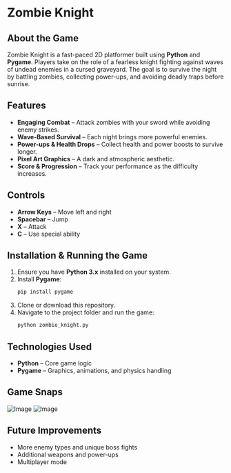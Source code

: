 # Zombie Knight

## About the Game
Zombie Knight is a fast-paced 2D platformer built using **Python** and **Pygame**. Players take on the role of a fearless knight fighting against waves of undead enemies in a cursed graveyard. The goal is to survive the night by battling zombies, collecting power-ups, and avoiding deadly traps before sunrise.

## Features
- **Engaging Combat** – Attack zombies with your sword while avoiding enemy strikes.
- **Wave-Based Survival** – Each night brings more powerful enemies.
- **Power-ups & Health Drops** – Collect health and power boosts to survive longer.
- **Pixel Art Graphics** – A dark and atmospheric aesthetic.
- **Score & Progression** – Track your performance as the difficulty increases.

## Controls
- **Arrow Keys** – Move left and right
- **Spacebar** – Jump
- **X** – Attack
- **C** – Use special ability

## Installation & Running the Game
1. Ensure you have **Python 3.x** installed on your system.
2. Install **Pygame**:
   ```bash
   pip install pygame
   ```
3. Clone or download this repository.
4. Navigate to the project folder and run the game:
   ```bash
   python zombie_knight.py
   ```

## Technologies Used
- **Python** – Core game logic
- **Pygame** – Graphics, animations, and physics handling

## Game Snaps
![Image](https://github.com/user-attachments/assets/c4d78b25-ae32-4326-9ff3-ffa76001b3ed)
![Image](https://github.com/user-attachments/assets/8693935e-33b0-46e8-8d47-32df0885da34)

## Future Improvements
- More enemy types and unique boss fights
- Additional weapons and power-ups
- Multiplayer mode
